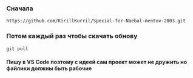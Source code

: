 ### Сначала 
`https://github.com/KirillKurril/Special-for-Naebal-mentov-2003.git `
### Потом каждый раз чтобы скачать обнову
`git pull`

#### Пишу в VS Code поэтому с идеей сам проект может не дружить но файлики должны быть рабочие
